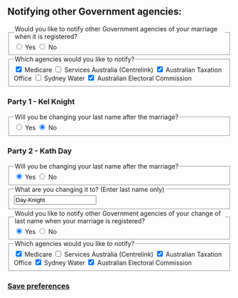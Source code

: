 <h2> Notifying other Government agencies: </h2> 
<div class="nsw-forms">
        <div class="nsw-form-group">
            <fieldset class="nsw-form-fieldset">
            <legend>
            <span class="nsw-form-legend-text">Would you like to notify other Government agencies of your marriage when it is registered?</span>
            </legend>
            <div class="nsw-form-radio">
               <input class="nsw-form-radio__input" type="radio" name="{notificationyes}" id="{notificationyes}" checked>
               <label class="nsw-form-radio__label" for="{notificationyes}">Yes</label>
               <input class="nsw-form-radio__input" type="radio" name="{notificationno}" id="{notificationno}">
               <label class="nsw-form-radio__label" for="{notificationno}">No</label>
            </div>
           </fieldset>
        </div> 
<div class="nsw-forms">
        <div class="nsw-form-group">
            <fieldset class="nsw-form-fieldset">
            <legend>
            <span class="nsw-form-legend-text">Which agencies would you like to notify?</span>
            </legend>
            <div class="nsw-form-checkbox">
               <input class="nsw-form-checkbox__input" type="checkbox" name="{Medicare}" id="{Medicareyes}" checked>
               <label class="nsw-form-checkbox__label" for="{Medicareyes}">Medicare</label>
               <input class="nsw-form-checkbox__input" type="checkbox" name="{Centrelink}" id="{Centrelinkyes}">
               <label class="nsw-form-checkbox__label" for="{Cetrelinkyes}">Services Australia (Centrelink)</label>
               <input class="nsw-form-checkbox__input" type="checkbox" name="{ATO}" id="{ATOyes}" checked>
               <label class="nsw-form-checkbox__label" for="{ATOyes}">Australian Taxation Office</label>
               <input class="nsw-form-checkbox__input" type="checkbox" name="{SydneyWater}" id="{SydneyWateryes}">
               <label class="nsw-form-checkbox__label" for="{SydneyWateryes}">Sydney Water</label> 
               <input class="nsw-form-checkbox__input" type="checkbox" name="{AEC}" id="{AECyes}" checked>
               <label class="nsw-form-checkbox__label" for="{AECyes}">Australian Electoral Commission</label>                     
            </div>
           </fieldset>
        </div>       
<h3> Party 1 - Kel Knight </h3>
<div class="nsw-forms">
        <div class="nsw-form-group">
            <fieldset class="nsw-form-fieldset">
            <legend>
            <span class="nsw-form-legend-text">Will you be changing your last name after the marriage?</span>
            </legend>
            <div class="nsw-form-radio">
               <input class="nsw-form-radio__input" type="radio" name="{lastnameyes}" id="{lastnameyes}">
               <label class="nsw-form-radio__label" for="{party1lastnameyes}">Yes</label>
               <input class="nsw-form-radio__input" type="radio" name="{lastnameno}" id="{party1lastnameno}" checked>
               <label class="nsw-form-radio__label" for="{party1lastnameno}">No</label>
            </div>
           </fieldset>
        </div> 
        
        
<h3> Party 2 - Kath Day </h3>
<div class="nsw-forms">
        <div class="nsw-form-group">
            <fieldset class="nsw-form-fieldset">
            <legend>
            <span class="nsw-form-legend-text">Will you be changing your last name after the marriage?</span>
            </legend>
            <div class="nsw-form-radio">
               <input class="nsw-form-radio__input" type="radio" name="{lastnameyes}" id="{party2lastnameyes}" checked>
               <label class="nsw-form-radio__label" for="{party2lastnameyes}">Yes</label>
               <input class="nsw-form-radio__input" type="radio" name="{lastnameno}" id="{party2lastnameno}">
               <label class="nsw-form-radio__label" for="{party2lastnameno}">No</label>
            </div>
           </fieldset>
        </div>      
          <div class="nsw-form-group">
            <fieldset class="nsw-form-fieldset">
            <legend>
            <span class="nsw-form-legend-text">What are you changing it to? (Enter last name only)</span>
            </legend>
            <div class="nsw-form-text">
               <input class="nsw-form-text__input" type="text" name="{newlastname}" id="{party2newlastname}" value="Day-Knight">
            </div>          
           </fieldset>
        </div>   
<div class="nsw-forms">
        <div class="nsw-form-group">
            <fieldset class="nsw-form-fieldset">
            <legend>
            <span class="nsw-form-legend-text">Would you like to notify other Government agencies of your change of last name when your marriage is registered?</span>
            </legend>
            <div class="nsw-form-radio">
               <input class="nsw-form-radio__input" type="radio" name="{notificationyes}" id="{notificationyes}" checked>
               <label class="nsw-form-radio__label" for="{notificationyes}">Yes</label>
               <input class="nsw-form-radio__input" type="radio" name="{notificationno}" id="{notificationno}">
               <label class="nsw-form-radio__label" for="{notificationno}">No</label>
            </div>
           </fieldset>
        </div> 
<div class="nsw-forms">
        <div class="nsw-form-group">
            <fieldset class="nsw-form-fieldset">
            <legend>
            <span class="nsw-form-legend-text">Which agencies would you like to notify?</span>
            </legend>
            <div class="nsw-form-checkbox">
               <input class="nsw-form-checkbox__input" type="checkbox" name="{Medicare}" id="{Medicareyes}" checked>
               <label class="nsw-form-checkbox__label" for="{Medicareyes}">Medicare</label>
               <input class="nsw-form-checkbox__input" type="checkbox" name="{Centrelink}" id="{Centrelinkyes}">
               <label class="nsw-form-checkbox__label" for="{Cetrelinkyes}">Services Australia (Centrelink)</label>
               <input class="nsw-form-checkbox__input" type="checkbox" name="{ATO}" id="{ATOyes}" checked>
               <label class="nsw-form-checkbox__label" for="{ATOyes}">Australian Taxation Office</label>
               <input class="nsw-form-checkbox__input" type="checkbox" name="{SydneyWater}" id="{SydneyWateryes}" checked>
               <label class="nsw-form-checkbox__label" for="{SydneyWateryes}">Sydney Water</label>
               <input class="nsw-form-checkbox__input" type="checkbox" name="{AEC}" id="{AECyes}" checked>
               <label class="nsw-form-checkbox__label" for="{AECyes}">Australian Electoral Commission</label>                    
            </div>
           </fieldset>
        </div>    
        
<h3>
<a href="https://clairehanna.github.io/NOIM-Prototype/savenotificationpreferences/" class="nsw-button nsw-button--primary">Save preferences</a>        
       </h3>        
